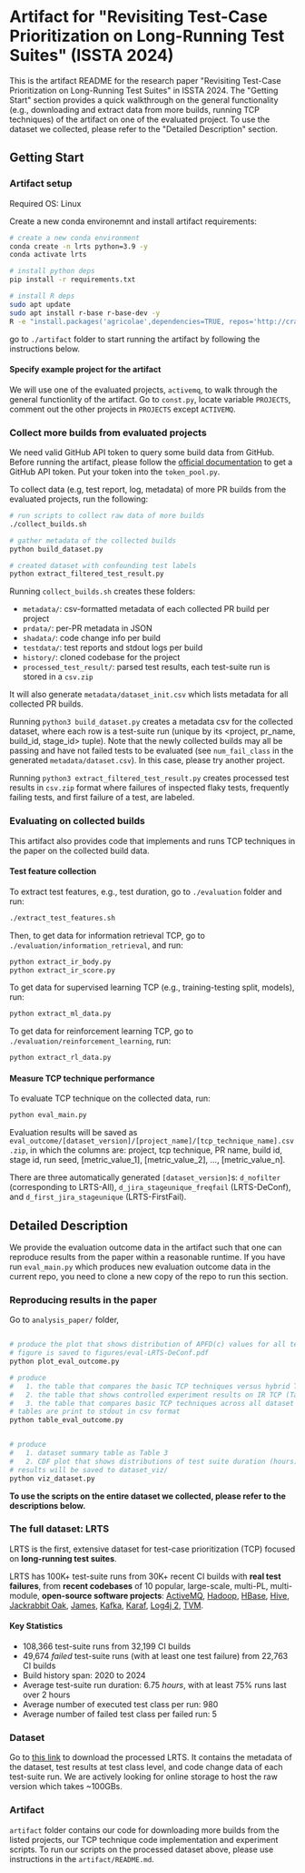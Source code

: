 # Artifact for "Revisiting Test-Case Prioritization on Long-Running Test Suites" (ISSTA 2024)


This is the artifact README for the research paper "Revisiting Test-Case Prioritization on Long-Running Test Suites" in ISSTA 2024. 
The "Getting Start" section provides a quick walkthrough on the general functionality (e.g., downloading and extract data from more builds, running TCP techniques) of the artifact on one of the evaluated project. To use the dataset we collected, please refer to the "Detailed Description" section.

## Getting Start


### Artifact setup

Required OS: Linux

Create a new conda environemnt and install artifact requirements:

```bash
# create a new conda environment
conda create -n lrts python=3.9 -y
conda activate lrts

# install python deps
pip install -r requirements.txt

# install R deps
sudo apt update
sudo apt install r-base r-base-dev -y
R -e "install.packages('agricolae',dependencies=TRUE, repos='http://cran.rstudio.com/')"
```


go to `./artifact` folder to start running the artifact by following the instructions below.


#### Specify example project for the artifact 

We will use one of the evaluated projects, `activemq`, to walk through the general functionlity of the artifact. Go to `const.py`, locate variable `PROJECTS`, comment out the other projects in `PROJECTS` except `ACTIVEMQ`. 



### Collect more builds from evaluated projects

We need valid GitHub API token to query some build data from GitHub. Before running the artifact, please follow the [official documentation](https://docs.github.com/en/authentication/keeping-your-account-and-data-secure/managing-your-personal-access-tokens) to get a GitHub API token. Put your token into the `token_pool.py`.

To collect data (e.g, test report, log, metadata) of more PR builds from the evaluated projects, run the following:

```bash
# run scripts to collect raw data of more builds
./collect_builds.sh

# gather metadata of the collected builds
python build_dataset.py

# created dataset with confounding test labels
python extract_filtered_test_result.py
```

Running `collect_builds.sh` creates these folders: 
- `metadata/`: csv-formatted metadata of each collected PR build per project
- `prdata/`: per-PR metadata in JSON
- `shadata/`: code change info per build 
- `testdata/`: test reports and stdout logs per build
- `history/`: cloned codebase for the project
- `processed_test_result/`: parsed test results, each test-suite run is stored in a `csv.zip`

It will also generate `metadata/dataset_init.csv` which lists metadata for all collected PR builds.

Running `python3 build_dataset.py` creates a metadata csv for the collected dataset, where each row is a test-suite run (unique by its \<project, pr_name, build_id, stage_id\> tuple). Note that the newly collected builds may all be passing and have not failed tests to be evaluated (see `num_fail_class` in the generated `metadata/dataset.csv`). In this case, please try another project.

Running `python3 extract_filtered_test_result.py` creates processed test results in `csv.zip` format where failures of inspected flaky tests, frequently failing tests, and first failure of a test, are labeled.


### Evaluating on collected builds

This artifact also provides code that implements and runs TCP techniques in the paper on the collected build data.

#### Test feature collection

To extract test features, e.g., test duration, go to `./evaluation` folder and run:

```bash
./extract_test_features.sh
```

Then, to get data for information retrieval TCP, go to `./evaluation/information_retrieval`, and run:

```bash
python extract_ir_body.py
python extract_ir_score.py
```


To get data for supervised learning TCP (e.g., training-testing split, models), run:

```bash
python extract_ml_data.py
```


To get data for reinforcement learning TCP, go to `./evaluation/reinforcement_learning`, run:

```bash
python extract_rl_data.py
```

#### Measure TCP technique performance

To evaluate TCP technique on the collected data, run:

```bash
python eval_main.py
```

Evaluation results will be saved as `eval_outcome/[dataset_version]/[project_name]/[tcp_technique_name].csv.zip`, in which the columns are: project, tcp technique, PR name, build id, stage id, run seed, \[metric_value_1\], \[metric_value_2\], ..., \[metric_value_n\]. 

There are three automatically generated `[dataset_version]`s: `d_nofilter` (corresponding to LRTS-All), `d_jira_stageunique_freqfail` (LRTS-DeConf), and `d_first_jira_stageunique` (LRTS-FirstFail).


## Detailed Description


We provide the evaluation outcome data in the artifact such that one can reproduce results from the paper within a reasonable runtime. If you have run `eval_main.py` which produces new evaluation outcome data in the current repo, you need to clone a new copy of the repo to run this section.


### Reproducing results in the paper


Go to `analysis_paper/` folder,

```bash

# produce the plot that shows distribution of APFD(c) values for all techniques (Figure 2)
# figure is saved to figures/eval-LRTS-DeConf.pdf
python plot_eval_outcome.py

# produce
#   1. the table that compares the basic TCP techniques versus hybrid TCP (Table 8)
#   2. the table that shows controlled experiment results on IR TCP (Table 9)
#   3. the table that compares basic TCP techniques across all dataset versions (Table 10)
# tables are print to stdout in csv format
python table_eval_outcome.py


# produce 
#   1. dataset summary table as Table 3
#   2. CDF plot that shows distributions of test suite duration (hours) and size per project (Figure 1)
# results will be saved to dataset_viz/
python viz_dataset.py
```

**To use the scripts on the entire dataset we collected, please refer to the descriptions below.**


### The full dataset: LRTS


LRTS is the first, extensive dataset for test-case prioritization (TCP) focused on **long-running test suites**.

LRTS has 100K+ test-suite runs from 30K+ recent CI builds with **real test failures**, from **recent codebases** of 10 popular, large-scale, multi-PL, multi-module, **open-source software projects**: [ActiveMQ](https://github.com/apache/activemq), [Hadoop](https://github.com/apache/hadoop), [HBase](https://github.com/apache/hbase), [Hive](https://github.com/apache/hive), [Jackrabbit Oak](https://github.com/apache/jackrabbit-oak), [James](https://github.com/apache/james-project), [Kafka](https://github.com/apache/kafka), [Karaf](https://github.com/apache/karaf), [Log4j 2](https://github.com/apache/logging-log4j2), [TVM](https://github.com/apache/tvm).


#### Key Statistics
- 108,366 test-suite runs from 32,199 CI builds
- 49,674 *failed* test-suite runs (with at least one test failure) from 22,763 CI builds
- Build history span: 2020 to 2024
- Average test-suite run duration: 6.75 *hours*, with at least 75% runs last over 2 hours
- Average number of executed test class per run: 980
- Average number of failed test class per failed run: 5 


### Dataset

Go to [this link](https://drive.google.com/file/d/13vnCA0tY2BMY9irfn0nV01bJnST6z4kx/view?usp=sharing) to download the processed LRTS. It contains the metadata of the dataset, test results at test class level, and code change data of each test-suite run. We are actively looking for online storage to host the raw version which takes ~100GBs.

### Artifact

`artifact` folder contains our code for downloading more builds from the listed projects, our TCP technique code implementation and experiment scripts. To run our scripts on the processed dataset above, please use instructions in the `artifact/README.md`.

<!-- #### Requirement

Install python requirement via `requirements.txt`. Install `R` and `agricolae` library on `R`. -->
